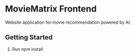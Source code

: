 # MovieMatrix Frontend

Website application for movie recommendation powered by AI.

## Getting Started

1. Run npm install